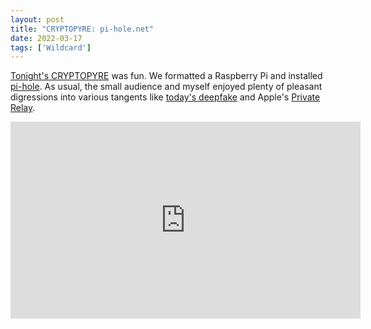 ```yaml
---
layout: post
title: "CRYPTOPYRE: pi-hole.net"
date: 2022-03-17
tags: ['Wildcard']
---
```

[Tonight's CRYPTOPYRE](https://www.youtube.com/watch?v=EKYY5N9yw4o) was fun. We formatted a Raspberry Pi and installed [pi-hole](https://pi-hole.net). As usual, the small audience and myself enjoyed plenty of pleasant digressions into various tangents like [today's deepfake](https://techcrunch.com/2022/03/16/facebook-zelensky-deepfake/) and Apple's [Private Relay](https://support.apple.com/en-us/HT212614).
<!--x-->
<iframe width="560" height="315" src="https://www.youtube.com/embed/EKYY5N9yw4o" title="YouTube video player" frameborder="0" allow="accelerometer; autoplay; clipboard-write; encrypted-media; gyroscope; picture-in-picture" allowfullscreen></iframe>